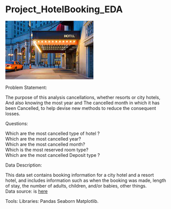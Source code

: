 # Project_HotelBooking_EDA

![Test Image 3](/hotel.jpg )

Problem Statement:

The purpose of this analysis cancellations, whether resorts or city hotels, And also knowing the most year and The cancelled month in which it has been Cancelled, to help devise new methods to reduce the consequent losses.

Questions:

Which are the most cancelled type of hotel ? </br>
Which are the most cancelled year?   </br>
Which are the most cancelled month? </br>
Which is the most reserved room type?  </br>
Which are the most cancelled Deposit type ?  </br>

Data Description:

This data set contains booking information for a city hotel and a resort hotel, and includes information such as when the booking was made, length of stay, the number of adults, children, and/or babies, other things. </br>
Data source: is [here](https://www.kaggle.com/jessemostipak/hotel-booking-demand)

Tools:
Libraries: Pandas Seaborn Matplotlib.


